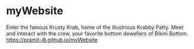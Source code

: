 # myWebsite
Enter the famous Krusty Krab, home of the illustrious Krabby Patty. Meet and interact with the crew, your favorite bottom dewellers of Bikini Bottom. 
https://pramit-i8.github.io/myWebsite
